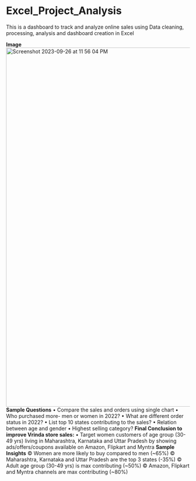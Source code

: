 # Excel_Project_Analysis
This is a dashboard to track and analyze  online sales using Data cleaning, processing, analysis and dashboard creation in Excel


**Image**
<img width="983" alt="Screenshot 2023-09-26 at 11 56 04 PM" src="https://github.com/sakshirajpal17/Excel_Project_Analysis/assets/89202930/c114f768-889e-4f5a-aff7-5ffdab8a94da">
**Sample Questions**
• Compare the sales and orders using single chart
• Who purchased more- men or women in 2022? 
• What are different order status in 2022?
• List top 10 states contributing to the sales?
• Relation between age and gender 
• Highest selling category?
**Final Conclusion to improve Vrinda store sales:**
• Target women customers of age group (30-49 yrs) living in
Maharashtra, Karnataka and Uttar Pradesh by showing
ads/offers/coupons available on Amazon, Flipkart and Myntra
**Sample Insights**
© Women are more likely to buy compared to men (~65%)
© Maharashtra, Karnataka and Uttar Pradesh are the top 3 states (-35%)
© Adult age group (30-49 yrs) is max contributing (~50%)
© Amazon, Flipkart and Myntra channels are max contributing (~80%)

